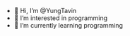 - 👋 Hi, I’m @YungTavin
- 👀 I’m interested in programming
- 🌱 I’m currently learning programming
  

<!---
YungTavin/YungTavin is a ✨ special ✨ repository because its `README.md` (this file) appears on your GitHub profile.
You can click the Preview link to take a look at your changes.
--->
